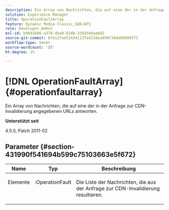 ```yaml
---
description: Ein Array von Nachrichten, die auf eine der in der Anfrage zur CDN-Invalidierung angegebenen URLs antworten.
solution: Experience Manager
title: OperationFaultArray
feature: Dynamic Media Classic,SDK/API
role: Developer,Admin
exl-id: b9b92686-a378-4ba0-814b-3354344aa6d2
source-git-commit: 67e12fae514341137e4218ea950f34da0d9997f3
workflow-type: tm+mt
source-wordcount: '55'
ht-degree: 1%

---
```


# [!DNL OperationFaultArray]{#operationfaultarray}

Ein Array von Nachrichten, die auf eine der in der Anfrage zur CDN-Invalidierung angegebenen URLs antworten.

**Unterstützt seit**

4.5.0, Patch 2011-02

## Parameter {#section-431990f541694b599c75103663e5f672}

<table id="table_C8AEAC1759E144499557ECEBDAF740B9"> 
 <thead> 
  <tr> 
   <th class="entry"> <b> Name</b> </th> 
   <th class="entry"> <b> Typ</b> </th> 
   <th class="entry"> <b> Beschreibung</b> </th> 
  </tr> 
 </thead>
 <tbody> 
  <tr valign="top"> 
   <td> <p> <span class="codeph"> <span class="varname"> Elemente</span> </span> </p> </td> 
   <td> <p> <span class="codeph">:OperationFault</span> </p> </td> 
   <td> <p> Die Liste der Nachrichten, die aus der Anfrage zur CDN-Invalidierung resultieren. </p> </td> 
  </tr> 
 </tbody> 
</table>
